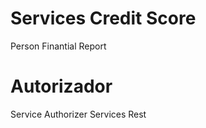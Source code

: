 # Services Credit Score 

  Person Finantial Report



# Autorizador

  Service Authorizer Services Rest
